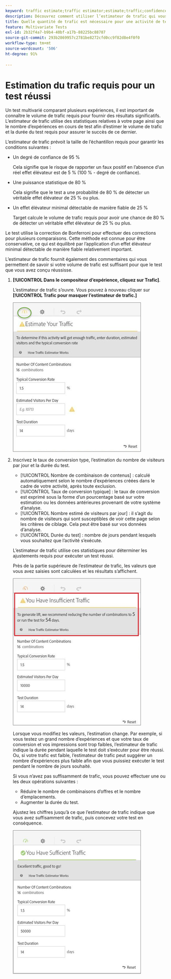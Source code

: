 ```yaml
---
keyword: traffic estimate;traffic estimator;estimate;traffic;confidence;statistical power;lift;bonferroni;conversion rate;visitors per day;duration
description: Découvrez comment utiliser l’estimateur de trafic qui vous permet de savoir si vous disposez d’un trafic suffisant pour votre Adobe. [!DNL Target] Test multivarié pour réussir.
title: Quelle quantité de trafic est nécessaire pour une activité de test multivarié (MVT) ?
feature: Multivariate Tests
exl-id: 2b32f4a7-b9b4-40bf-a17b-88225bc88787
source-git-commit: 293b2869957c2781be8272cfd0cc9f82d8e4f0f0
workflow-type: tm+mt
source-wordcount: '506'
ht-degree: 91%

---
```


# Estimation du trafic requis pour un test réussi

Un test multivarié comparant plusieurs expériences, il est important de connaître le volume de trafic requis pour fournir des résultats significatifs. L’estimateur de trafic utilise des statistiques relatives à votre page ainsi que le nombre d’expériences en cours de test afin d’estimer le volume de trafic et la durée du test requis pour assurer le succès de ce dernier.

L’estimateur de trafic prévoit la taille de l’échantillon requis pour garantir les conditions suivantes :

* Un degré de confiance de 95 %

   Cela signifie que le risque de rapporter un faux positif en l’absence d’un réel effet élévateur est de 5 % (100 % - degré de confiance).
* Une puissance statistique de 80 %

   Cela signifie que le test a une probabilité de 80 % de détecter un véritable effet élévateur de 25 % ou plus.
* Un effet élévateur minimal détectable de manière fiable de 25 %

   Target calcule le volume de trafic requis pour avoir une chance de 80 % de détecter un véritable effet élévateur de 25 % ou plus.

Le test utilise la correction de Bonferroni pour effectuer des corrections pour plusieurs comparaisons. Cette méthode est connue pour être conservative, ce qui est équilibré par l’application d’un effet élévateur minimal détectable de manière fiable relativement important.

L’estimateur de trafic fournit également des commentaires qui vous permettent de savoir si votre volume de trafic est suffisant pour que le test que vous avez conçu réussisse.

1. **[!UICONTROL Dans le compositeur d’expérience, cliquez sur Trafic]**.

   L’estimateur de trafic s’ouvre. Vous pouvez à nouveau cliquer sur **[!UICONTROL Trafic pour masquer l’estimateur de trafic.]**

   ![image estimatorempty](assets/estimatorempty.png)

1. Inscrivez le taux de conversion type, l’estimation du nombre de visiteurs par jour et la durée du test.

   * [!UICONTROL Nombre de combinaison de contenus] : calculé automatiquement selon le nombre d’expériences créées dans le cadre de votre activité, après toute exclusion.
   * [!UICONTROL Taux de conversion typique] : le taux de conversion est exprimé sous la forme d’un pourcentage basé sur votre estimation ou les données antérieures provenant de votre système d’analyse.
   * [!UICONTROL Nombre estimé de visiteurs par jour] : il s’agit du nombre de visiteurs qui sont susceptibles de voir cette page selon les critères de ciblage. Cela peut être basé sur vos données d’analyse.
   * [!UICONTROL Durée du test] : nombre de jours pendant lesquels vous souhaitez que l’activité s’exécute.

   L’estimateur de trafic utilise ces statistiques pour déterminer les ajustements requis pour exécuter un test réussi.

   Près de la partie supérieure de l’estimateur de trafic, les valeurs que vous avez saisies sont calculées et les résultats s’affichent.

   ![estimatorimage insuffisante](assets/estimatorinsufficient.png)

   Lorsque vous modifiez les valeurs, l’estimation change. Par exemple, si vous testez un grand nombre d’expériences et que votre taux de conversion et vos impressions sont trop faibles, l’estimateur de trafic indique la durée pendant laquelle le test doit s’exécuter pour être réussi. Ou, si votre trafic est faible, l’estimateur de trafic peut suggérer un nombre d’expériences plus faible afin que vous puissiez exécuter le test pendant le nombre de jours souhaité.

   Si vous n’avez pas suffisamment de trafic, vous pouvez effectuer une ou les deux opérations suivantes :

   * Réduire le nombre de combinaisons d’offres et le nombre d’emplacements.
   * Augmenter la durée du test.

   Ajustez les chiffres jusqu’à ce que l’estimateur de trafic indique que vous avez suffisamment de trafic, puis concevez votre test en conséquence.

   ![image estimatorok](assets/estimatorok.png)

